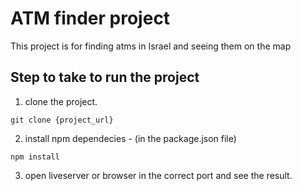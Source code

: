 # ATM finder project

This project is for finding atms in Israel and seeing them on the map


## Step to take to run the project
1. clone the project.

`git clone {project_url}`


2. install npm dependecies - (in the package.json file)

`npm install`

3. open liveserver or browser in the correct port and see the result.

